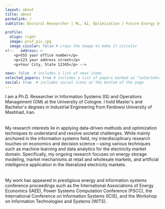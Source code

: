 ```yaml
---
layout: about
title: about
permalink: /
subtitle: Doctoral Researcher | ML, AI, Optimization | Future Energy Systems.

profile:
  align: right
  image: prof_pic.jpg
  image_cicular: false # crops the image to make it circular
<!--   address: >
    <p>555 your office number</p>
    <p>123 your address street</p>
    <p>Your City, State 12345</p> -->

news: false  # includes a list of news items
selected_papers: true # includes a list of papers marked as "selected={true}"
social: true  # includes social icons at the bottom of the page
---
```

<p style='text-align: justify;'> 
  
I am a Ph.D. Researcher in  Information Systems (IS) and Operations Management (OM) at the University of Cologne. I hold Master's and Bachelor's degrees in Industrial Engineering from Ferdowsi University of Mashhad, Iran. 
 <br>
 <br>  
My research interests lie in applying data-driven methods and optimization techniques to understand and resolve societal challenges. While mainly anchored in the information systems field, my interdisciplinary research touches on economics and decision science – using various techniques such as machine learning and data analytics for the electricity market domain. Specifically, my ongoing research focuses on energy storage modeling, market mechanisms at retail and wholesale markets, and artificial intelligence application in the liberalized electricity markets. 
 <br>
 <br>  
My work has appeared in prestigious energy and information systems conference proceedings such as the International Associations of Energy Economics (IAEE), Power Systems Computation Conference (PSCC), the International Conference on Information Systems (ICIS), and the Workshop on Information Technologies and Systems (WITS).

</p>

<!-- Put your address / P.O. box / other info right below your picture. You can also disable any these elements by editing `profile` property of the YAML header of your `_pages/about.md`. Edit `_bibliography/papers.bib` and Jekyll will render your [publications page](/al-folio/publications/) automatically.

Link to your social media connections, too. This theme is set up to use [Font Awesome icons](http://fortawesome.github.io/Font-Awesome/) and [Academicons](https://jpswalsh.github.io/academicons/), like the ones below. Add your Facebook, Twitter, LinkedIn, Google Scholar, or just disable all of them. -->
